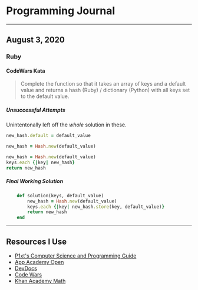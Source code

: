 # Programming Journal

---

## August 3, 2020

### Ruby

#### CodeWars Kata

> Complete the function so that it takes an array of keys and a default value and returns a hash (Ruby) / dictionary (Python) with all keys set to the default value.

##### Unsuccessful Attempts

Unintentonally left off the *whole* solution in these.

```ruby
new_hash.default = default_value
```

```ruby
new_hash = Hash.new(default_value)
```


```ruby
new_hash = Hash.new(default_value)
keys.each {|key| new_hash}
return new_hash
```

##### Final Working Solution

```ruby
    def solution(keys, default_value)
        new_hash = Hash.new(default_value)
        keys.each {|key| new_hash.store(key, default_value)}
        return new_hash
    end
```

---

## Resources I Use

* [P1xt's Computer Science and Programming Guide](https://github.com/P1xt/p1xt-guides)
* [App Academy Open](https://open.appacademy.io/)
* [DevDocs](https://devdocs.io/)
* [Code Wars](https://www.codewars.com/)
* [Khan Academy Math](https://www.khanacademy.org/)
